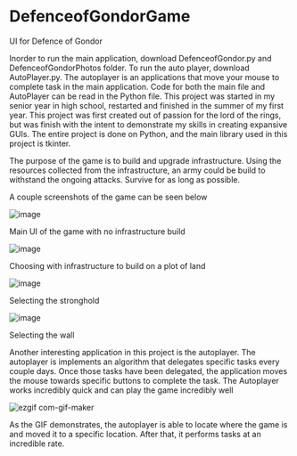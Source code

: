 # DefenceofGondorGame
UI for Defence of Gondor

Inorder to run the main application, download DefenceofGondor.py and DefenceofGondorPhotos folder. To run the auto player, download AutoPlayer.py.
The autoplayer is an applications that move your mouse to complete task in the main application. Code for both the main file and AutoPlayer can be read in the Python file.
This project was started in my senior year in high school, restarted and finished in the summer of my first year. This project was first created out of passion for the lord of the rings, but was finish with the intent to demonstrate my skills in creating expansive GUIs. The entire project is done on Python, and the main library used in this project is tkinter.


The purpose of the game is to build and upgrade infrastructure. Using the resources collected from the infrastructure, an army could be build to withstand the ongoing attacks. Survive for as long as possible.

A couple screenshots of the game can be seen below

![image](https://user-images.githubusercontent.com/86145397/196066394-bf36e6b1-787a-419d-84eb-373129110597.png)

Main UI of the game with no infrastructure build

![image](https://user-images.githubusercontent.com/86145397/196066449-f14b7682-df23-4c95-82eb-63bdefcc8ead.png)

Choosing with infrastructure to build on a plot of land

![image](https://user-images.githubusercontent.com/86145397/196066614-3e691861-9d2c-416c-91f7-0b8bc5b41599.png)  

Selecting the stronghold

![image](https://user-images.githubusercontent.com/86145397/196066626-fad56482-6e8a-48ec-b46d-6c773884f755.png)

Selecting the wall

Another interesting application in this project is the autoplayer. The autoplayer is implements an algorithm that delegates specific tasks every couple days. Once those tasks have been delegated, the application moves the mouse towards specific buttons to complete the task. The Autoplayer works incredibly quick and can play the game incredibly well

![ezgif com-gif-maker](https://user-images.githubusercontent.com/86145397/196067887-5d7b46d2-1461-430a-9fb0-581705b63997.gif)

As the GIF demonstrates, the autoplayer is able to locate where the game is and moved it to a specific location. After that, it performs tasks at an incredible rate.

